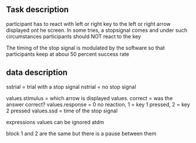 ## Task description

participant has to react with left or right key to the left or right arrow displayed ont he screen. In some tries, a stopsignal comes and under such circumstances participants should NOT react to the key

The timing of the stop signal is modulated by the software so that participants keep at aboui 50 percent success rate

## data description
sstrial = trial with a stop signal
nstrial = no stop signal

values.stimulus = which arrow is displayed
values. correct = was the answer correct?
values.response = 0 no reaction, 1 = key 1 pressed, 2 = key 2 pressed
values.ssd = time of the stop signal

expressions values can be ignored atdm

block 1 and 2 are the same but there is a pause between them
